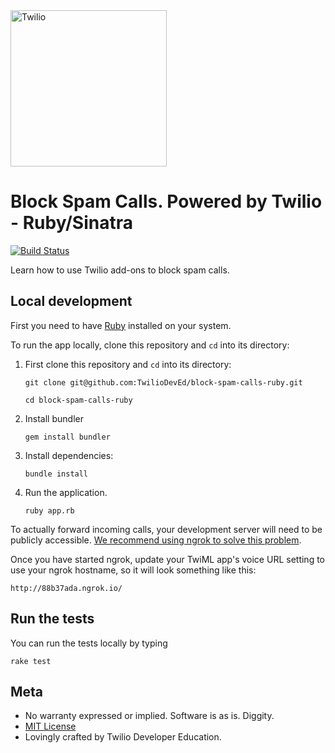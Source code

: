 <a href="https://www.twilio.com">
  <img src="https://static0.twilio.com/marketing/bundles/marketing/img/logos/wordmark-red.svg" alt="Twilio" width="250" />
</a>

# Block Spam Calls. Powered by Twilio - Ruby/Sinatra
[![Build
Status](https://travis-ci.org/TwilioDevEd/block-spam-calls-ruby.svg?branch=master)](https://travis-ci.org/TwilioDevEd/block-spam-calls-ruby)

Learn how to use Twilio add-ons to block spam calls.

## Local development

First you need to have [Ruby](https://www.ruby-lang.org/) installed on your system.

To run the app locally, clone this repository and `cd` into its directory:

1. First clone this repository and `cd` into its directory:
   ```
   git clone git@github.com:TwilioDevEd/block-spam-calls-ruby.git

   cd block-spam-calls-ruby
   ```

1. Install bundler

    ```
    gem install bundler
    ```

1. Install dependencies:

    ```
    bundle install
    ```

1. Run the application.

    ```
    ruby app.rb
    ```

To actually forward incoming calls, your development server will need to be publicly accessible. [We recommend using ngrok to solve this problem](https://www.twilio.com/blog/2015/09/6-awesome-reasons-to-use-ngrok-when-testing-webhooks.html).

Once you have started ngrok, update your TwiML app's voice URL setting to use your ngrok hostname, so it will look something like this:

```
http://88b37ada.ngrok.io/
```

## Run the tests

You can run the tests locally by typing

```
rake test
```

## Meta

* No warranty expressed or implied. Software is as is. Diggity.
* [MIT License](http://www.opensource.org/licenses/mit-license.html)
* Lovingly crafted by Twilio Developer Education.